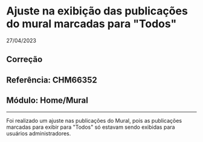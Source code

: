 # Ajuste na exibição das publicações do mural marcadas para "Todos"
27/04/2023
## Correção
## Referência: CHM66352
## Módulo: Home/Mural
***

Foi realizado um ajuste nas publicações do Mural, pois as publicações marcadas para exibir para "Todos" só estavam sendo exibidas para usuários administradores.